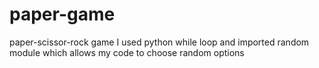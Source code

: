 # paper-game
paper-scissor-rock game
I used python while loop and imported random module which allows my code to choose random options
